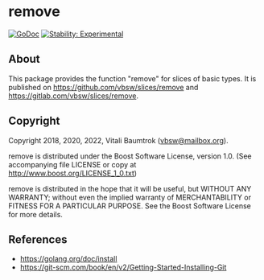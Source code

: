 # remove

[![GoDoc](https://godoc.org/github.com/vbsw/slices/remove?status.svg)](https://godoc.org/github.com/vbsw/slices/remove) [![Stability: Experimental](https://masterminds.github.io/stability/experimental.svg)](https://masterminds.github.io/stability/experimental.html)

## About
This package provides the function "remove" for slices of basic types. It is published on <https://github.com/vbsw/slices/remove> and <https://gitlab.com/vbsw/slices/remove>.

## Copyright
Copyright 2018, 2020, 2022, Vitali Baumtrok (vbsw@mailbox.org).

remove is distributed under the Boost Software License, version 1.0. (See accompanying file LICENSE or copy at http://www.boost.org/LICENSE_1_0.txt)

remove is distributed in the hope that it will be useful, but WITHOUT ANY WARRANTY; without even the implied warranty of MERCHANTABILITY or FITNESS FOR A PARTICULAR PURPOSE. See the Boost Software License for more details.

## References
- https://golang.org/doc/install
- https://git-scm.com/book/en/v2/Getting-Started-Installing-Git
